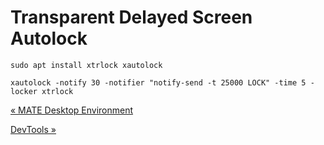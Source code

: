 # Transparent Delayed Screen Autolock

    sudo apt install xtrlock xautolock

    xautolock -notify 30 -notifier "notify-send -t 25000 LOCK" -time 5 -locker xtrlock



[« MATE Desktop Environment](mate-desktop-environment.html)

[DevTools »](devtools.html)



